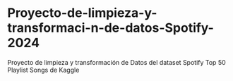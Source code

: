 # Proyecto-de-limpieza-y-transformaci-n-de-datos-Spotify-2024
Proyecto de limpieza y transformación de Datos del dataset Spotify Top 50 Playlist Songs de Kaggle
